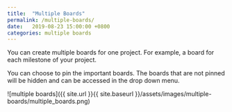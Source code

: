 ```yaml
---
title:  "Multiple Boards"
permalink: /multiple-boards/
date:   2019-08-23 15:00:00 +0800
categories: multiple boards
---
```

You can create multiple boards for one project. For example, a board for each milestone of your project. 

You can choose to pin the important boards. The boards that are not pinned will be hidden and can be accessed in the drop down menu. 

![multiple boards]({{ site.url }}{{ site.baseurl }}/assets/images/multiple-boards/multiple_boards.png)
